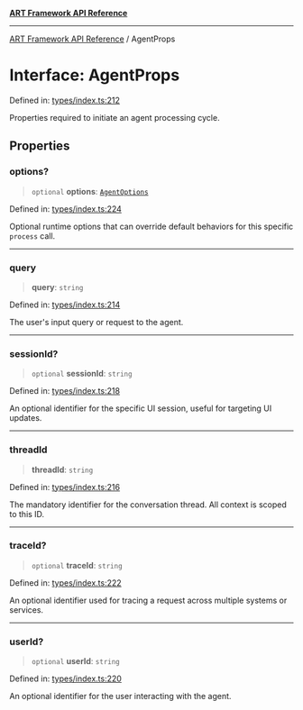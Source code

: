 [**ART Framework API Reference**](../README.md)

***

[ART Framework API Reference](../README.md) / AgentProps

# Interface: AgentProps

Defined in: [types/index.ts:212](https://github.com/hashangit/ART/blob/f2c01fe8faa76ca4df3209539d95509aac02e476/src/types/index.ts#L212)

Properties required to initiate an agent processing cycle.

## Properties

### options?

> `optional` **options**: [`AgentOptions`](AgentOptions.md)

Defined in: [types/index.ts:224](https://github.com/hashangit/ART/blob/f2c01fe8faa76ca4df3209539d95509aac02e476/src/types/index.ts#L224)

Optional runtime options that can override default behaviors for this specific `process` call.

***

### query

> **query**: `string`

Defined in: [types/index.ts:214](https://github.com/hashangit/ART/blob/f2c01fe8faa76ca4df3209539d95509aac02e476/src/types/index.ts#L214)

The user's input query or request to the agent.

***

### sessionId?

> `optional` **sessionId**: `string`

Defined in: [types/index.ts:218](https://github.com/hashangit/ART/blob/f2c01fe8faa76ca4df3209539d95509aac02e476/src/types/index.ts#L218)

An optional identifier for the specific UI session, useful for targeting UI updates.

***

### threadId

> **threadId**: `string`

Defined in: [types/index.ts:216](https://github.com/hashangit/ART/blob/f2c01fe8faa76ca4df3209539d95509aac02e476/src/types/index.ts#L216)

The mandatory identifier for the conversation thread. All context is scoped to this ID.

***

### traceId?

> `optional` **traceId**: `string`

Defined in: [types/index.ts:222](https://github.com/hashangit/ART/blob/f2c01fe8faa76ca4df3209539d95509aac02e476/src/types/index.ts#L222)

An optional identifier used for tracing a request across multiple systems or services.

***

### userId?

> `optional` **userId**: `string`

Defined in: [types/index.ts:220](https://github.com/hashangit/ART/blob/f2c01fe8faa76ca4df3209539d95509aac02e476/src/types/index.ts#L220)

An optional identifier for the user interacting with the agent.
